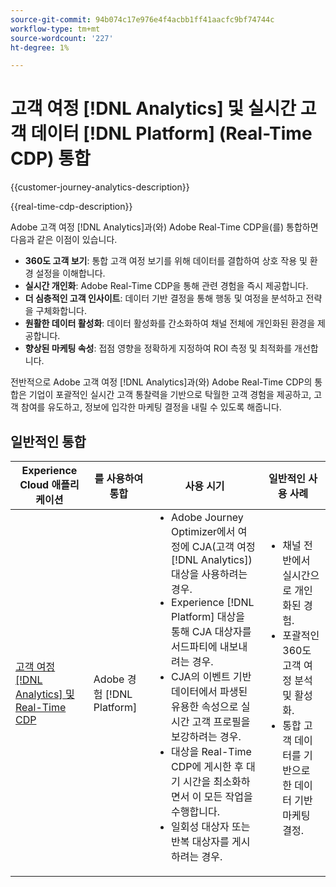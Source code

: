 ```yaml
---
source-git-commit: 94b074c17e976e4f4acbb1ff41aacfc9bf74744c
workflow-type: tm+mt
source-wordcount: '227'
ht-degree: 1%

---
```



# 고객 여정 [!DNL Analytics] 및 실시간 고객 데이터 [!DNL Platform] (Real-Time CDP) 통합

{{customer-journey-analytics-description}}

{{real-time-cdp-description}}

Adobe 고객 여정 [!DNL Analytics]과(와) Adobe Real-Time CDP을(를) 통합하면 다음과 같은 이점이 있습니다.

+ **360도 고객 보기**: 통합 고객 여정 보기를 위해 데이터를 결합하여 상호 작용 및 환경 설정을 이해합니다.
+ **실시간 개인화**: Adobe Real-Time CDP을 통해 관련 경험을 즉시 제공합니다.
+ **더 심층적인 고객 인사이트**: 데이터 기반 결정을 통해 행동 및 여정을 분석하고 전략을 구체화합니다.
+ **원활한 데이터 활성화**: 데이터 활성화를 간소화하여 채널 전체에 개인화된 환경을 제공합니다.
+ **향상된 마케팅 속성**: 접점 영향을 정확하게 지정하여 ROI 측정 및 최적화를 개선합니다.

전반적으로 Adobe 고객 여정 [!DNL Analytics]과(와) Adobe Real-Time CDP의 통합은 기업이 포괄적인 실시간 고객 통찰력을 기반으로 탁월한 고객 경험을 제공하고, 고객 참여를 유도하고, 정보에 입각한 마케팅 결정을 내릴 수 있도록 해줍니다.

## 일반적인 통합

<table>
    <thead>
        <tr>
            <th>Experience Cloud 애플리케이션</th>
            <th>를 사용하여 통합</th>
            <th>사용 시기</th>
            <th>일반적인 사용 사례</th>
        </tr>
    </thead>
    <tbody>
        <tr>
            <td><a href="https://experienceleague.adobe.com/docs/customer-journey-analytics-learn/tutorials/components/audiences/audience-publishing-for-cja.html?lang=ko" target="_blank" rel="noreferrer">고객 여정 [!DNL Analytics] 및 Real-Time CDP</a></td>
            <td>Adobe 경험 [!DNL Platform]</td>
            <td>
                <ul style="margin-top: 0;">
                    <li>Adobe Journey Optimizer에서 여정에 CJA(고객 여정 [!DNL Analytics]) 대상을 사용하려는 경우.</li>
                    <li>Experience [!DNL Platform] 대상을 통해 CJA 대상자를 서드파티에 내보내려는 경우.</li>
                    <li>CJA의 이벤트 기반 데이터에서 파생된 유용한 속성으로 실시간 고객 프로필을 보강하려는 경우.</li>
                    <li>대상을 Real-Time CDP에 게시한 후 대기 시간을 최소화하면서 이 모든 작업을 수행합니다.</li>
                    <li>일회성 대상자 또는 반복 대상자를 게시하려는 경우.</li>
                </ul>
            </td>
            <td>
              <ul style="margin-top: 0;">
                <li>채널 전반에서 실시간으로 개인화된 경험.</li>
                <li>포괄적인 360도 고객 여정 분석 및 활성화.</li>
                <li>통합 고객 데이터를 기반으로 한 데이터 기반 마케팅 결정.</li>
              </ul>
            </td>
        </tr>        
    </tbody>          
</table>
